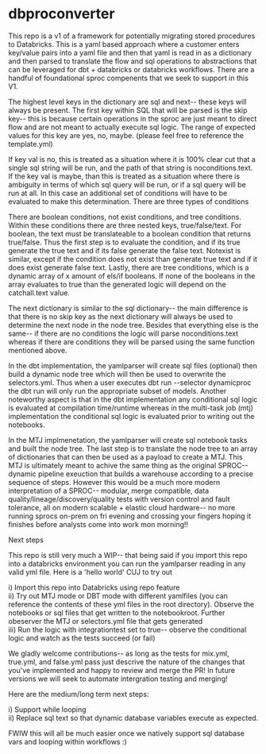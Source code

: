 # dbproconverter

This repo is a v1 of a framework for potentially migrating stored procedures to Databricks. This is a yaml based approach where a customer enters key/value pairs into a yaml file and then that yaml is read in as a dictionary and then parsed to translate the flow and sql operations to abstractions that can be leveraged for dbt + databricks or databricks workflows. There are a handful of foundational sproc compenents that we seek to support in this V1. <br>

The highest level keys in the dictionary are sql and next-- these keys will always be present. The first key within SQL that will be parsed is the skip key-- this is because certain operations in the sproc are just meant to direct flow and are not meant to actually execute sql logic. The range of expected values for this key are yes, no, maybe. (please feel free to reference the template.yml) <br>

If key val is no, this is treated as a situation where it is 100% clear cut that a single sql string will be run, and the path of that string is noconditions.text. If the key val is maybe, than this is treated as a situation where there is ambiguity in terms of which sql query will be run, or if a sql query will be run at all. In this case an additional set of conditions will have to be evaluated to make this determination. There are three types of conditions <br>

There are boolean conditions, not exist conditions, and tree conditions. Within these conditions there are three nested keys, true/false/text. For boolean, the text must be translateable to a boolean condition that returns true/false. Thus the first step is to evaluate the condition, and if its true generate the true text and if its false generate the false text. Notexist is similar, except if the condition does not exist than generate true text and if it does exist generate false text. Lastly, there are tree conditions, which is a dynamic array of x amount of els/if booleans. If none of the booleans in the array evaluates to true than the generated logic will depend on the catchall.text value. <br>

The next dictionary is similar to the sql dictionary-- the main difference is that there is no skip key as the next dictionary will always be used to determine the next node in the node tree. Besides that everything else is the same-- if there are no conditions the logic will parse noconditions.text whereas if there are conditions they will be parsed using the same function mentioned above. <br>

In the dbt implementation, the yamlparser will create sql files (optional) then build a dynamic node tree which will then be used to overwrite the selectors.yml. Thus when a user executes dbt run --selector dynamicproc the dbt run will only run the appropriate subset of models. Another noteworthy aspect is that in the dbt implementation any conditional sql logic is evaluated at compilation time/runtime whereas in the multi-task job (mtj) implementation the conditional sql logic is evaluated prior to writing out the notebooks.  

In the MTJ implmenetation, the yamlparser will create sql notebook tasks and built the node tree. The last step is to translate the node tree to an array of dictionaries that can then be used as a payload to create a MTJ. This MTJ is ultimately meant to achive the same thing as the original SPROC-- dynamic pipeline exeuction that builds a warehouse according to a precise sequence of steps. However this would be a much more modern interpretation of a SPROC-- modular, merge compatible, data quality/lineage/discovery/quality tests with version control and fault tolerance, all on modern scalable + elastic cloud hardware-- no more running sprocs on-prem on fri evening and crossing your fingers hoping it finishes before analysts come into work mon morning!!

Next steps <br>

This repo is still very much a WIP-- that being said if you import this repo into a databricks environment you can run the yamlparser reading in any valid yml file. Here is a 'hello world' CUJ to try out <br>

i) Import this repo into Databricks using repo feature <br>
ii) Try out MTJ mode or DBT mode with different yamlfiles (you can reference the contents of these yml files in the root directory). Observe the notebooks or sql files that get written to the notebookroot. Further obeserver the MTJ or selectors.yml file that gets generated <br>
iii) Run the logic with integrationtest set to true-- observe the conditional logic and watch as the tests succeed (or fail)

We gladly welcome contributions-- as long as the tests for mix.yml, true.yml, and false.yml pass just descrive the nature of the changes that you've implemented and happy to review and merge the PR! In future versions we will seek to automate intergration testing and merging!  

Here are the medium/long term next steps:

i) Support while looping <br>
ii) Replace sql text so that dynamic database variables execute as expected. <br>

FWIW this will all be much easier once we natively support sql database vars and looping within workflows :)
